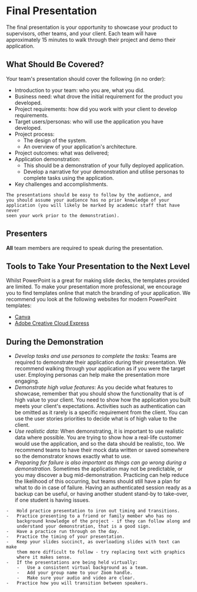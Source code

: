 # Final Presentation

The final presentation is your opportunity to showcase your product to
supervisors, other teams, and your client. Each team will have
approximately 15 minutes to walk through their project and demo their
application.

## What Should Be Covered?

Your team's presentation should cover the following (in no order):

-   Introduction to your team: who you are, what you did.
-   Business need: what drove the initial requirement for the product
    you developed.
-   Project requirements: how did you work with your client to develop
    requirements.
-   Target users/personas: who will use the application you have
    developed.
-   Project process:
    -   The design of the system.
    -   An overview of your application's architecture.
-   Project outcomes: what was delivered;
-   Application demonstration:
    -   This should be a demonstration of your fully deployed
        application.
    -   Develop a narrative for your demonstration and utilise personas
        to complete tasks using the application.
-   Key challenges and accomplishments.


```{attention}
The presentations should be easy to follow by the audience, and
you should assume your audience has no prior knowledge of your
application (you will likely be marked by academic staff that have never
seen your work prior to the demonstration).
```

## Presenters

**All** team members are required to speak during the presentation.

## Tools to Take Your Presentation to the Next Level

Whilst PowerPoint is a great for making slide decks, the templates
provided are limited. To make your presentation more professional, we
encourage you to find templates online that match the branding of your
application. We recommend you look at the following websites for modern
PowerPoint templates:

- [Canva](https://www.canva.com/en_au/)
- [Adobe Creative Cloud Express](https://www.adobe.com/express/)

## During the Demonstration

-   *Develop tasks and use personas to complete the tasks:* Teams are
    required to demonstrate their application during their presentation.
    We recommend walking through your application as if you were the
    target user. Employing personas can help make the presentation more
    engaging.
-   *Demonstrate high value features*: As you decide what features to
    showcase, remember that you should show the functionality that is of
    high value to your client. You need to show how the application you
    built meets your client's expectations. Activities such as
    authentication can be omitted as it rarely is a specific requirement
    from the client. You can use the user stories priorities to decide
    what is of high value to the client.
-   *Use realistic data:* When demonstrating, it is important to use
    realistic data where possible. You are trying to show how a
    real-life customer would use the application, and so the data should
    be realistic, too. We recommend teams to have their mock data
    written or saved somewhere so the demonstrator knows exactly what to
    use.
-   *Preparing for failure is also important as things can go wrong
    during a demonstration.* Sometimes the application may not be
    predictable, or you may discover a bug mid-demonstration. Practicing
    can help reduce the likelihood of this occurring, but teams should
    still have a plan for what to do in case of failure. Having an
    authenticated session ready as a backup can be useful, or having
    another student stand-by to take-over, if one student is having
    issues.

```{tip}
-   Hold practice presentation to iron out timing and transitions.
-   Practice presenting to a friend or family member who has no
    background knowledge of the project - if they can follow along and
    understand your demonstration, that is a good sign.
-   Have a practice run through on the day.
-   Practice the timing of your presentation.
-   Keep your slides succinct, as overloading slides with text can make
    them more difficult to follow - try replacing text with graphics
    where it makes sense.
-   If the presentations are being held virtually:
    -   Use a consistent virtual background as a team.
    -   Add your group name to your Zoom handle.
    -   Make sure your audio and video are clear.
-   Practice how you will transition between speakers.
```

